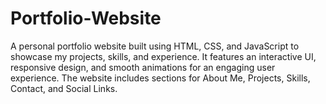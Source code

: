 # Portfolio-Website
A personal portfolio website built using HTML, CSS, and JavaScript to showcase my projects, skills, and experience. It features an interactive UI, responsive design, and smooth animations for an engaging user experience. The website includes sections for About Me, Projects, Skills, Contact, and Social Links.
